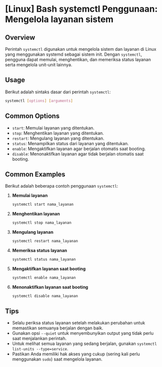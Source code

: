 # [Linux] Bash systemctl Penggunaan: Mengelola layanan sistem

## Overview
Perintah `systemctl` digunakan untuk mengelola sistem dan layanan di Linux yang menggunakan systemd sebagai sistem init. Dengan `systemctl`, pengguna dapat memulai, menghentikan, dan memeriksa status layanan serta mengelola unit-unit lainnya.

## Usage
Berikut adalah sintaks dasar dari perintah `systemctl`:

```bash
systemctl [options] [arguments]
```

## Common Options
- `start`: Memulai layanan yang ditentukan.
- `stop`: Menghentikan layanan yang ditentukan.
- `restart`: Mengulang layanan yang ditentukan.
- `status`: Menampilkan status dari layanan yang ditentukan.
- `enable`: Mengaktifkan layanan agar berjalan otomatis saat booting.
- `disable`: Menonaktifkan layanan agar tidak berjalan otomatis saat booting.

## Common Examples
Berikut adalah beberapa contoh penggunaan `systemctl`:

1. **Memulai layanan**
   ```bash
   systemctl start nama_layanan
   ```

2. **Menghentikan layanan**
   ```bash
   systemctl stop nama_layanan
   ```

3. **Mengulang layanan**
   ```bash
   systemctl restart nama_layanan
   ```

4. **Memeriksa status layanan**
   ```bash
   systemctl status nama_layanan
   ```

5. **Mengaktifkan layanan saat booting**
   ```bash
   systemctl enable nama_layanan
   ```

6. **Menonaktifkan layanan saat booting**
   ```bash
   systemctl disable nama_layanan
   ```

## Tips
- Selalu periksa status layanan setelah melakukan perubahan untuk memastikan semuanya berjalan dengan baik.
- Gunakan opsi `--quiet` untuk menyembunyikan output yang tidak perlu saat menjalankan perintah.
- Untuk melihat semua layanan yang sedang berjalan, gunakan `systemctl list-units --type=service`.
- Pastikan Anda memiliki hak akses yang cukup (sering kali perlu menggunakan `sudo`) saat mengelola layanan.